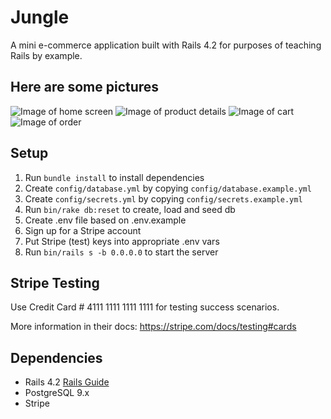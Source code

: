 # Jungle

A mini e-commerce application built with Rails 4.2 for purposes of teaching Rails by example.

## Here are some pictures

![Image of home screen](https://i.gyazo.com/ae355a6fe5aba0a4e1580d8c0ec381e0.png)
![Image of product details](https://i.gyazo.com/8d42b7713127e5864f06b6320989df87.png)
![Image of cart](https://i.gyazo.com/571033fde2a1c3b49e133ecae6d7ce13.png)
![Image of order](https://i.gyazo.com/35fc02120d9017b010fd5448c3d9af5f.png)


## Setup

1. Run `bundle install` to install dependencies
2. Create `config/database.yml` by copying `config/database.example.yml`
3. Create `config/secrets.yml` by copying `config/secrets.example.yml`
4. Run `bin/rake db:reset` to create, load and seed db
5. Create .env file based on .env.example
6. Sign up for a Stripe account
7. Put Stripe (test) keys into appropriate .env vars
8. Run `bin/rails s -b 0.0.0.0` to start the server

## Stripe Testing

Use Credit Card # 4111 1111 1111 1111 for testing success scenarios.

More information in their docs: <https://stripe.com/docs/testing#cards>

## Dependencies

* Rails 4.2 [Rails Guide](http://guides.rubyonrails.org/v4.2/)
* PostgreSQL 9.x
* Stripe
